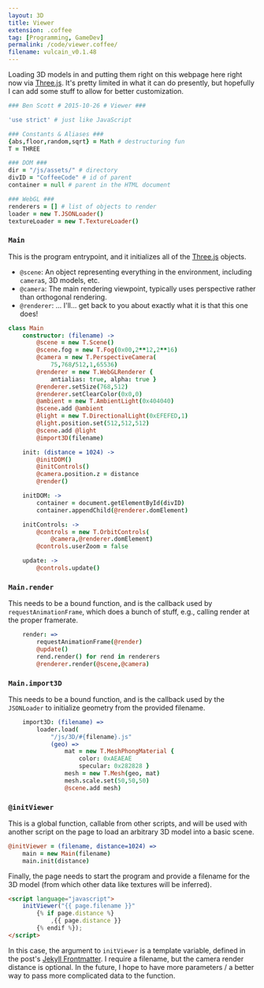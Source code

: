 ```yaml
---
layout: 3D
title: Viewer
extension: .coffee
tag: [Programming, GameDev]
permalink: /code/viewer.coffee/
filename: vulcain_v0.1.48
---
```


Loading 3D models in and putting them right on this webpage here right now via [Three.js][]. It's pretty limited in what it can do presently, but hopefully I can add some stuff to allow for better customization.

[Three.js]: <http://threejs.org>

```coffee
### Ben Scott # 2015-10-26 # Viewer ###

'use strict' # just like JavaScript

### Constants & Aliases ###
{abs,floor,random,sqrt} = Math # destructuring fun
T = THREE

### DOM ###
dir = "/js/assets/" # directory
divID = "CoffeeCode" # id of parent
container = null # parent in the HTML document

### WebGL ###
renderers = [] # list of objects to render
loader = new T.JSONLoader()
textureLoader = new T.TextureLoader()
```


### `Main` ###

This is the program entrypoint, and it initializes all of the [Three.js][] objects.

- `@scene`: An object representing everything in the
    environment, including `camera`s, 3D models, etc.
- `@camera`: The main rendering viewpoint, typically uses
    perspective rather than orthogonal rendering.
- `@renderer`: ... I'll... get back to you about exactly
    what it is that this one does!

```coffee
class Main
    constructor: (filename) ->
        @scene = new T.Scene()
        @scene.fog = new T.Fog(0x00,2**12,2**16)
        @camera = new T.PerspectiveCamera(
            75,768/512,1,65536)
        @renderer = new T.WebGLRenderer {
            antialias: true, alpha: true }
        @renderer.setSize(768,512)
        @renderer.setClearColor(0x0,0)
        @ambient = new T.AmbientLight(0x404040)
        @scene.add @ambient
        @light = new T.DirectionalLight(0xEFEFED,1)
        @light.position.set(512,512,512)
        @scene.add @light
        @import3D(filename)

    init: (distance = 1024) ->
        @initDOM()
        @initControls()
        @camera.position.z = distance
        @render()

    initDOM: ->
        container = document.getElementById(divID)
        container.appendChild(@renderer.domElement)

    initControls: ->
        @controls = new T.OrbitControls(
            @camera,@renderer.domElement)
        @controls.userZoom = false

    update: ->
        @controls.update()
```


### `Main.render` ###

This needs to be a bound function, and is the callback used by `requestAnimationFrame`, which does a bunch of stuff, e.g., calling render at the proper framerate.

```coffee
    render: =>
        requestAnimationFrame(@render)
        @update()
        rend.render() for rend in renderers
        @renderer.render(@scene,@camera)
```


### `Main.import3D` ###

This needs to be a bound function, and is the callback used by the `JSONLoader` to initialize geometry from the provided filename.

```coffee
    import3D: (filename) =>
        loader.load(
            "/js/3D/#{filename}.js"
            (geo) =>
                mat = new T.MeshPhongMaterial {
                    color: 0xAEAEAE
                    specular: 0x282828 }
                mesh = new T.Mesh(geo, mat)
                mesh.scale.set(50,50,50)
                @scene.add mesh)
```


### `@initViewer` ###

This is a global function, callable from other scripts, and
will be used with another script on the page to load an
arbitrary 3D model into a basic scene.

```coffee
@initViewer = (filename, distance=1024) =>
    main = new Main(filename)
    main.init(distance)
```


Finally, the page needs to start the program and provide a filename for the 3D model (from which other data like textures will be inferred).

```html
<script language="javascript">
    initViewer("{{ page.filename }}"
        {% if page.distance %}
            ,{{ page.distance }}
        {% endif %});
</script>
```

In this case, the argument to `initViewer` is a template variable, defined in the post's [Jekyll Frontmatter][]. I require a filename, but the camera render distance is optional. In the future, I hope to have more parameters / a better way to pass more complicated data to the function.

[Jekyll Frontmatter]: <http://jekyllrb.com/docs/frontmatter/>



